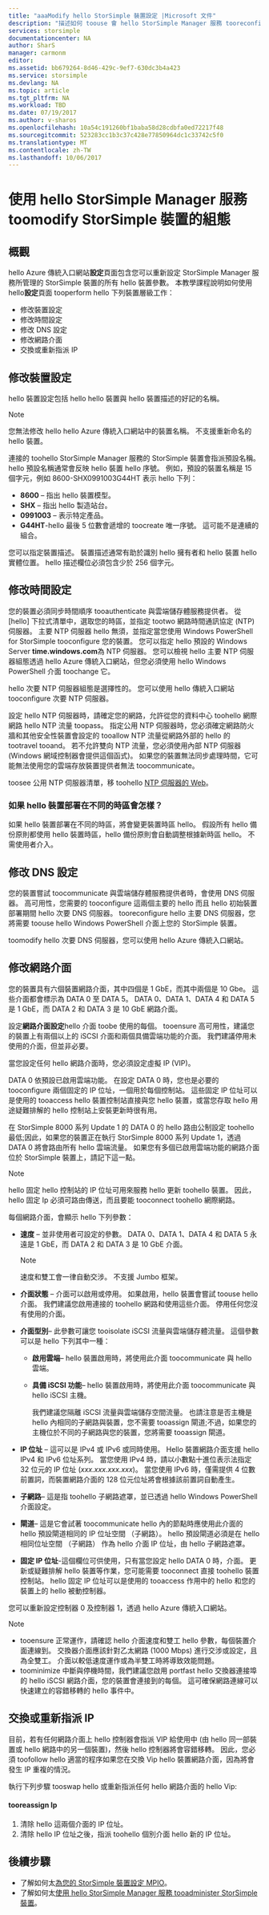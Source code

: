 ```yaml
---
title: "aaaModify hello StorSimple 裝置設定 |Microsoft 文件"
description: "描述如何 toouse 會 hello StorSimple Manager 服務 tooreconfigure 已經部署 StorSimple 裝置。"
services: storsimple
documentationcenter: NA
author: SharS
manager: carmonm
editor: 
ms.assetid: bb679264-8d46-429c-9ef7-630dc3b4a423
ms.service: storsimple
ms.devlang: NA
ms.topic: article
ms.tgt_pltfrm: NA
ms.workload: TBD
ms.date: 07/19/2017
ms.author: v-sharos
ms.openlocfilehash: 10a54c191260bf1baba58d28cdbfa0ed72217f48
ms.sourcegitcommit: 523283cc1b3c37c428e77850964dc1c33742c5f0
ms.translationtype: MT
ms.contentlocale: zh-TW
ms.lasthandoff: 10/06/2017
---
```

# <a name="use-hello-storsimple-manager-service-toomodify-your-storsimple-device-configuration"></a>使用 hello StorSimple Manager 服務 toomodify StorSimple 裝置的組態
## <a name="overview"></a>概觀
hello Azure 傳統入口網站**設定**頁面包含您可以重新設定 StorSimple Manager 服務所管理的 StorSimple 裝置的所有 hello 裝置參數。 本教學課程說明如何使用 hello**設定**頁面 tooperform hello 下列裝置層級工作：

* 修改裝置設定 
* 修改時間設定 
* 修改 DNS 設定 
* 修改網路介面
* 交換或重新指派 IP

## <a name="modify-device-settings"></a>修改裝置設定
hello 裝置設定包括 hello hello 裝置與 hello 裝置描述的好記的名稱。

> [!NOTE] 
> 您無法修改 hello hello Azure 傳統入口網站中的裝置名稱。 不支援重新命名的 hello 裝置。

連接的 toohello StorSimple Manager 服務的 StorSimple 裝置會指派預設名稱。 hello 預設名稱通常會反映 hello 裝置 hello 序號。 例如，預設的裝置名稱是 15 個字元，例如 8600-SHX0991003G44HT 表示 hello 下列：

* **8600** – 指出 hello 裝置模型。
* **SHX** – 指出 hello 製造站台。
* **0991003** – 表示特定產品。
* **G44HT**-hello 最後 5 位數會遞增的 toocreate 唯一序號。 這可能不是連續的組合。

您可以指定裝置描述。 裝置描述通常有助於識別 hello 擁有者和 hello 裝置 hello 實體位置。 hello 描述欄位必須包含少於 256 個字元。

## <a name="modify-time-settings"></a>修改時間設定
您的裝置必須同步時間順序 tooauthenticate 與雲端儲存體服務提供者。 從 [hello] 下拉式清單中，選取您的時區，並指定 tootwo 網路時間通訊協定 (NTP) 伺服器。 主要 NTP 伺服器 hello 無須，並指定當您使用 Windows PowerShell for StorSimple tooconfigure 您的裝置。 您可以指定 hello 預設的 Windows Server **time.windows.com**為 NTP 伺服器。 您可以檢視 hello 主要 NTP 伺服器組態透過 hello Azure 傳統入口網站，但您必須使用 hello Windows PowerShell 介面 toochange 它。

hello 次要 NTP 伺服器組態是選擇性的。 您可以使用 hello 傳統入口網站 tooconfigure 次要 NTP 伺服器。 

設定 hello NTP 伺服器時，請確定您的網路，允許從您的資料中心 toohello 網際網路 hello NTP 流量 toopass。 指定公用 NTP 伺服器時，您必須確定網路防火牆和其他安全性裝置會設定的 tooallow NTP 流量從網路外部的 hello 的 tootravel tooand。 若不允許雙向 NTP 流量，您必須使用內部 NTP 伺服器 (Windows 網域控制器會提供這個函式)。 如果您的裝置無法同步處理時間，它可能無法使用您的雲端存放裝置提供者無法 toocommunicate。

toosee 公用 NTP 伺服器清單，移 toohello [NTP 伺服器的 Web](http://support.ntp.org/bin/view/Servers/WebHome)。 

### <a name="what-happens-if-hello-device-is-deployed-in-a-different-time-zone"></a>如果 hello 裝置部署在不同的時區會怎樣？
如果 hello 裝置部署在不同的時區，將會變更裝置時區 hello。 假設所有 hello 備份原則都使用 hello 裝置時區，hello 備份原則會自動調整根據新時區 hello。 不需使用者介入。

## <a name="modify-dns-settings"></a>修改 DNS 設定
您的裝置嘗試 toocommunicate 與雲端儲存體服務提供者時，會使用 DNS 伺服器。 高可用性，您需要的 tooconfigure 這兩個主要的 hello 而且 hello 初始裝置部署期間 hello 次要 DNS 伺服器。 tooreconfigure hello 主要 DNS 伺服器，您將需要 toouse hello Windows PowerShell 介面上您的 StorSimple 裝置。

toomodify hello 次要 DNS 伺服器，您可以使用 hello Azure 傳統入口網站。

## <a name="modify-network-interfaces"></a>修改網路介面
您的裝置具有六個裝置網路介面，其中四個是 1 GbE，而其中兩個是 10 Gbe。 這些介面都會標示為 DATA 0 至 DATA 5。 DATA 0、DATA 1、DATA 4 和 DATA 5 是 1 GbE，而 DATA 2 和 DATA 3 是 10 GbE 網路介面。

設定**網路介面設定**hello 介面 toobe 使用的每個。 tooensure 高可用性，建議您的裝置上有兩個以上的 iSCSI 介面和兩個具備雲端功能的介面。 我們建議停用未使用的介面，但並非必要。

當您設定任何 hello 網路介面時，您必須設定虛擬 IP (VIP)。

DATA 0 依預設已啟用雲端功能。 在設定 DATA 0 時，您也是必要的 tooconfigure 兩個固定的 IP 位址，一個用於每個控制站。 這些固定 IP 位址可以是使用的 tooaccess hello 裝置控制站直接與您 hello 裝置，或當您存取 hello 用途疑難排解的 hello 控制站上安裝更新時很有用。

在 StorSimple 8000 系列 Update 1 的 DATA 0 的 hello 路由公制設定 toohello 最低;因此，如果您的裝置正在執行 StorSimple 8000 系列 Update 1，透過 DATA 0 將會路由所有 hello 雲端流量。 如果您有多個已啟用雲端功能的網路介面位於 StorSimple 裝置上，請記下這一點。

> [!NOTE]
> hello 固定 hello 控制站的 IP 位址可用來服務 hello 更新 toohello 裝置。 因此，hello 固定 Ip 必須可路由傳送，而且要能 tooconnect toohello 網際網路。
> 
> 

每個網路介面，會顯示 hello 下列參數：

* **速度** – 並非使用者可設定的參數。 DATA 0、DATA 1、DATA 4 和 DATA 5 永遠是 1 GbE，而 DATA 2 和 DATA 3 是 10 GbE 介面。
  
  > [!NOTE]
  > 速度和雙工會一律自動交涉。 不支援 Jumbo 框架。
  > 
  > 
* **介面狀態** – 介面可以啟用或停用。 如果啟用，hello 裝置會嘗試 toouse hello 介面。 我們建議您啟用連接的 toohello 網路和使用這些介面。 停用任何您沒有使用的介面。
* **介面型別**– 此參數可讓您 tooisolate iSCSI 流量與雲端儲存體流量。 這個參數可以是 hello 下列其中一種：
  
  * **啟用雲端**– hello 裝置啟用時，將使用此介面 toocommunicate 與 hello 雲端。
  * **具備 iSCSI 功能**– hello 裝置啟用時，將使用此介面 toocommunicate 與 hello iSCSI 主機。
    
    我們建議您隔離 iSCSI 流量與雲端儲存空間流量。 也請注意是否主機是 hello 內相同的子網路與裝置，您不需要 tooassign 閘道;不過，如果您的主機位於不同的子網路與您的裝置，您將需要 tooassign 閘道。
* **IP 位址** – 這可以是 IPv4 或 IPv6 或同時使用。 Hello 裝置網路介面支援 hello IPv4 和 IPv6 位址系列。 當您使用 IPv4 時，請以小數點十進位表示法指定 32 位元的 IP 位址 (*xxx.xxx.xxx.xxx*)。 當您使用 IPv6 時，僅需提供 4 位數前置詞，而裝置網路介面的 128 位元位址將會根據該前置詞自動產生。
* **子網路**– 這是指 toohello 子網路遮罩，並已透過 hello Windows PowerShell 介面設定。
* **閘道**– 這是它會試著 toocommunicate hello 內的節點時應使用此介面的 hello 預設閘道相同的 IP 位址空間 （子網路）。 hello 預設閘道必須是在 hello 相同位址空間 （子網路） 作為 hello 介面 IP 位址，由 hello 子網路遮罩。
* **固定 IP 位址**-這個欄位可供使用，只有當您設定 hello DATA 0 時，介面。 更新或疑難排解 hello 裝置等作業，您可能需要 tooconnect 直接 toohello 裝置控制站。 hello 固定 IP 位址可以是使用的 tooaccess 作用中的 hello 和您的裝置上的 hello 被動控制器。

您可以重新設定控制器 0 及控制器 1，透過 hello Azure 傳統入口網站。

> [!NOTE]
> * tooensure 正常運作，請確認 hello 介面速度和雙工 hello 參數，每個裝置介面連線到。 交換器介面應該針對乙太網路 (1000 Mbps) 進行交涉或設定，且為全雙工。 介面以較低速度運作或為半雙工時將導致效能問題。
> * toominimize 中斷與停機時間，我們建議您啟用 portfast hello 交換器連接埠的 hello iSCSI 網路介面，您的裝置會連接到的每個。 這可確保網路連線可以快速建立的容錯移轉的 hello 事件中。
> 
> 

## <a name="swap-or-reassign-ips"></a>交換或重新指派 IP
目前，若有任何網路介面上 hello 控制器會指派 VIP 給使用中 (由 hello 同一部裝置或 hello 網路中的另一個裝置)，然後 hello 控制器將會容錯移轉。 因此，您必須 toofollow hello 適當的程序如果您在交換 Vip hello 裝置網路介面，因為將會發生 IP 重複的情況。

執行下列步驟 tooswap hello 或重新指派任何 hello 網路介面的 hello Vip:

#### <a name="tooreassign-ips"></a>tooreassign Ip
1. 清除 hello 這兩個介面的 IP 位址。
2. 清除 hello IP 位址之後，指派 toohello 個別介面 hello 新的 IP 位址。

## <a name="next-steps"></a>後續步驟
* 了解如何太[為您的 StorSimple 裝置設定 MPIO](storsimple-configure-mpio-windows-server.md)。
* 了解如何太[使用 hello StorSimple Manager 服務 tooadminister StorSimple 裝置](storsimple-manager-service-administration.md)。

